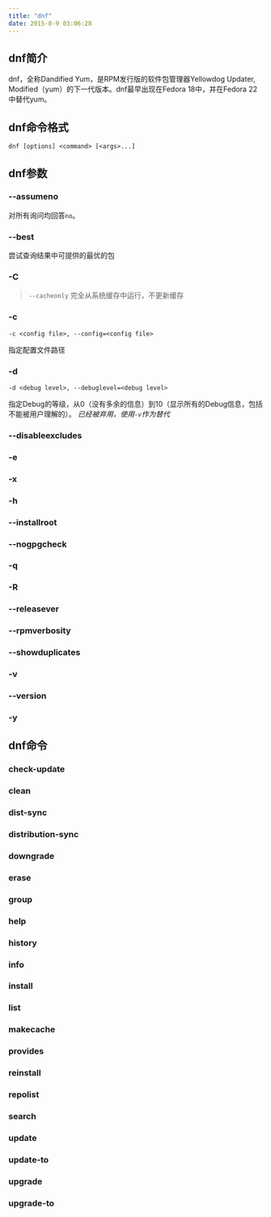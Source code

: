 ```yaml
---
title: "dnf"
date: 2015-8-9 03:06:28
---
```

## dnf简介
dnf，全称Dandified Yum，是RPM发行版的软件包管理器Yellowdog Updater, Modified（yum）的下一代版本。dnf最早出现在Fedora 18中，并在Fedora 22中替代yum。

## dnf命令格式
```
dnf [options] <command> [<args>...]
```

## dnf参数

### --assumeno
对所有询问均回答`no`。

### --best
尝试查询结果中可提供的最优的包

### -C
> `--cacheonly`
完全从系统缓存中运行，不更新缓存

### -c
```
-c <config file>, --config=<config file>
```
指定配置文件路径

### -d
```
-d <debug level>, --debuglevel=<debug level>
```
指定Debug的等级，从0（没有多余的信息）到10（显示所有的Debug信息，包括不能被用户理解的）。
*已经被弃用，使用`-v`作为替代*

### --disableexcludes

### -e

### -x

### -h

### --installroot

### --nogpgcheck

### -q

### -R

### --releasever

### --rpmverbosity

### --showduplicates

### -v

### --version

### -y

## dnf命令

### check-update

### clean

### dist-sync

### distribution-sync

### downgrade

### erase

### group

### help

### history

### info

### install

### list

### makecache

### provides

### reinstall

### repolist

### search

### update

### update-to

### upgrade

### upgrade-to